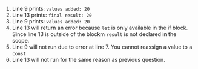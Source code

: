 1. Line 9 prints: `values added: 20`
2. Line 13 prints: `final result: 20`
3. Line 9 prints: `values added: 20`
4. Line 13 will return an error because `let` is only available in the if block. Since line 13 is outside of the blockm `result` is not declared in the scope.
5. Line 9 will not run due to error at line 7. You cannot reassign a value to a `const`
6. Line 13 will not run for the same reason as previous question.